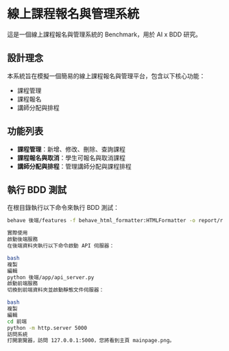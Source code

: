 # 線上課程報名與管理系統

這是一個線上課程報名與管理系統的 Benchmark，用於 AI x BDD 研究。

## 設計理念

本系統旨在模擬一個簡易的線上課程報名與管理平台，包含以下核心功能：

- 課程管理
- 課程報名
- 講師分配與排程

## 功能列表

- **課程管理**：新增、修改、刪除、查詢課程
- **課程報名與取消**：學生可報名與取消課程
- **講師分配與排程**：管理講師分配與課程排程

## 執行 BDD 測試

在根目錄執行以下命令來執行 BDD 測試：

```bash
behave 後端/features -f behave_html_formatter:HTMLFormatter -o report/report.html

實際使用
啟動後端服務
在後端資料夾執行以下命令啟動 API 伺服器：

bash
複製
編輯
python 後端/app/api_server.py
啟動前端服務
切換到前端資料夾並啟動靜態文件伺服器：

bash
複製
編輯
cd 前端
python -m http.server 5000
訪問系統
打開瀏覽器，訪問 127.0.0.1:5000，您將看到主頁 mainpage.png。
